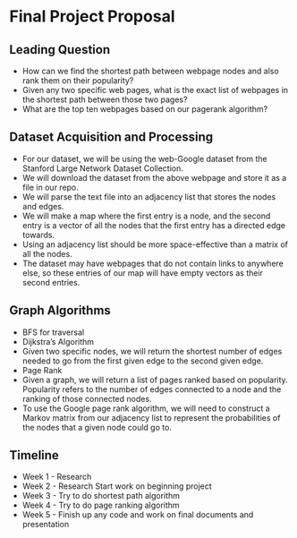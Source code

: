 # Final Project Proposal

## Leading Question
* How can we find the shortest path between webpage nodes and also rank them on their popularity?
* Given any two specific web pages, what is the exact list of webpages in the shortest path between those two pages?
* What are the top ten webpages based on our pagerank algorithm?

## Dataset Acquisition and Processing
* For our dataset, we will be using the web-Google dataset from the Stanford Large Network Dataset Collection. 
* We will download the dataset from the above webpage and store it as a file in our repo.
* We will parse the text file into an adjacency list that stores the nodes and edges.
* We will make a map where the first entry is a node, and the second entry is a vector of all the nodes that the first entry has a directed edge towards.
* Using an adjacency list should be more space-effective than a matrix of all the nodes.
* The dataset may have webpages that do not contain links to anywhere else, so these entries of our map will have empty vectors as their second entries.

## Graph Algorithms
* BFS for traversal
* Dijkstra’s Algorithm
* Given two specific nodes, we will return the shortest number of edges needed to go from the first given edge to the second given edge.
* Page Rank
* Given a graph, we will return a list of pages ranked based on popularity. Popularity refers to the number of edges connected to a node and the ranking of those    connected nodes. 
* To use the Google page rank algorithm, we will need to construct a Markov matrix from our adjacency list to represent the probabilities of the nodes that a        given node could go to.
  
## Timeline
* Week 1 - Research
* Week 2 - Research Start work on beginning project
* Week 3 - Try to do shortest path algorithm
* Week 4 - Try to do page ranking algorithm
* Week 5 - Finish up any code and work on final documents and presentation


